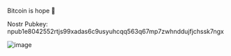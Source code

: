 Bitcoin is hope 🧡

Nostr Pubkey:
npub1e8042552rtjs99xadas6c9usyuhcqq563q67mp7zwhnddujfjchssk7ngx

![image](https://user-images.githubusercontent.com/110417190/214428656-04887112-8f13-449e-b765-f3a1b9a4234e.png)
